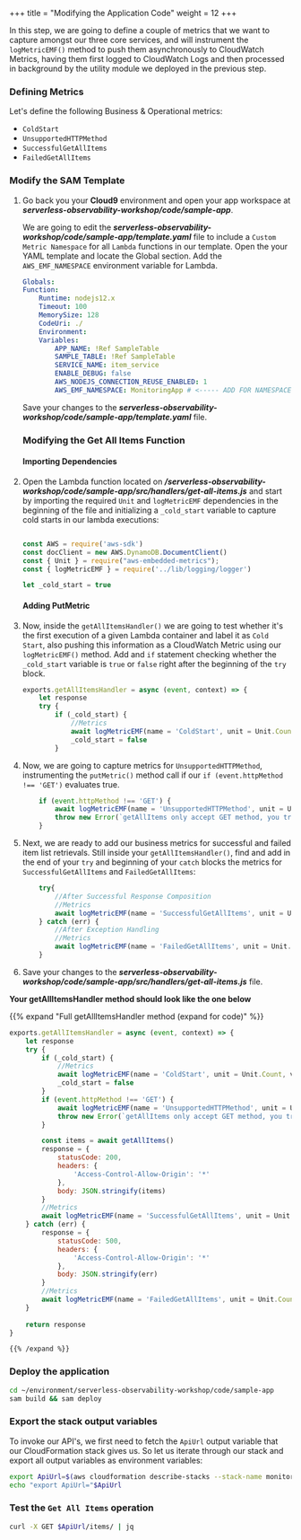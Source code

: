 +++
title = "Modifying the Application Code"
weight = 12
+++

In this step, we are going to define a couple of metrics that we want to capture amongst our three core services, and will instrument the `logMetricEMF()` method to push them asynchronously to CloudWatch Metrics, having them first logged to CloudWatch Logs and then processed in background by the utility module we deployed in the previous step.

### Defining Metrics

Let's define the following Business & Operational metrics:
- `ColdStart`
- `UnsupportedHTTPMethod`
- `SuccessfulGetAllItems`
- `FailedGetAllItems`

### Modify the SAM Template

1. Go back you your **Cloud9** environment and open your app workspace at ***serverless-observability-workshop/code/sample-app***.

    We are going to edit the ***serverless-observability-workshop/code/sample-app/template.yaml*** file to include a `Custom Metric Namespace` for all `Lambda` functions in our template. Open the your YAML template and locate the Global section. Add the `AWS_EMF_NAMESPACE` environment variable for Lambda.

    ```yaml
    Globals:
    Function:
        Runtime: nodejs12.x
        Timeout: 100
        MemorySize: 128
        CodeUri: ./
        Environment:
        Variables:
            APP_NAME: !Ref SampleTable
            SAMPLE_TABLE: !Ref SampleTable
            SERVICE_NAME: item_service
            ENABLE_DEBUG: false
            AWS_NODEJS_CONNECTION_REUSE_ENABLED: 1
            AWS_EMF_NAMESPACE: MonitoringApp # <----- ADD FOR NAMESPACE SETUP  
    ```

    Save your changes to the ***serverless-observability-workshop/code/sample-app/template.yaml*** file.

    ### Modifying the Get All Items Function

    #### Importing Dependencies

1. Open the Lambda function located on ***/serverless-observability-workshop/code/sample-app/src/handlers/get-all-items.js*** and start by importing the required `Unit` and `logMetricEMF` dependencies in the beginning of the file and initializing a `_cold_start` variable to capture cold starts in our lambda executions:

    ```javascript

    const AWS = require('aws-sdk')
    const docClient = new AWS.DynamoDB.DocumentClient()
    const { Unit } = require("aws-embedded-metrics");
    const { logMetricEMF } = require('../lib/logging/logger')

    let _cold_start = true

    ```

    #### Adding PutMetric 

1. Now, inside the `getAllItemsHandler()` we are going to test whether it's the first execution of a given Lambda container and label it as `Cold Start`, also pushing this information as a CloudWatch Metric using our `logMetricEMF()` method. Add and `if` statement checking whether the `_cold_start` variable is `true` or `false` right after the beginning of the `try` block.

    ```javascript
    exports.getAllItemsHandler = async (event, context) => {
        let response
        try {
            if (_cold_start) {
                //Metrics
                await logMetricEMF(name = 'ColdStart', unit = Unit.Count, value = 1, { service: 'item_service', function_name: context.functionName })
                _cold_start = false
            }
    ```

1. Now, we are going to capture metrics for `UnsupportedHTTPMethod`, instrumenting the `putMetric()` method call if our `if (event.httpMethod !== 'GET')` evaluates true.

    ```javascript
        if (event.httpMethod !== 'GET') {
            await logMetricEMF(name = 'UnsupportedHTTPMethod', unit = Unit.Count, value = 1, { service: 'item_service', operation: 'get-all-items' })
            throw new Error(`getAllItems only accept GET method, you tried: ${event.httpMethod}`)
        }

    ```

1. Next, we are ready to add our business metrics for successful and failed item list retrievals. Still inside your `getAllItemsHandler()`, find and add in the end of your `try` and beginning of your `catch` blocks the metrics for `SuccessfulGetAllItems` and `FailedGetAllItems`:

    ```javascript
        try{
            //After Successful Response Composition
            //Metrics
            await logMetricEMF(name = 'SuccessfulGetAllItems', unit = Unit.Count, value = 1, { service: 'item_service', operation: 'get-all-items' })
        } catch (err) {
            //After Exception Handling
            //Metrics
            await logMetricEMF(name = 'FailedGetAllItems', unit = Unit.Count, value = 1, { service: 'item_service', operation: 'get-all-items' })
        }
    ```

1. Save your changes to the ***serverless-observability-workshop/code/sample-app/src/handlers/get-all-items.js*** file.

**Your getAllItemsHandler method should look like the one below**

{{% expand "Full getAllItemsHandler method (expand for code)" %}}
```javascript
exports.getAllItemsHandler = async (event, context) => {
    let response
    try {
        if (_cold_start) {
            //Metrics
            await logMetricEMF(name = 'ColdStart', unit = Unit.Count, value = 1, { service: 'item_service', function_name: context.functionName })
            _cold_start = false
        }
        if (event.httpMethod !== 'GET') {
            await logMetricEMF(name = 'UnsupportedHTTPMethod', unit = Unit.Count, value = 1, { service: 'item_service', operation: 'get-all-items' })
            throw new Error(`getAllItems only accept GET method, you tried: ${event.httpMethod}`)
        }

        const items = await getAllItems()
        response = {
            statusCode: 200,
            headers: {
                'Access-Control-Allow-Origin': '*'
            },
            body: JSON.stringify(items)
        }
        //Metrics
        await logMetricEMF(name = 'SuccessfulGetAllItems', unit = Unit.Count, value = 1, { service: 'item_service', operation: 'get-all-items' })
    } catch (err) {
        response = {
            statusCode: 500,
            headers: {
                'Access-Control-Allow-Origin': '*'
            },
            body: JSON.stringify(err)
        }
        //Metrics
        await logMetricEMF(name = 'FailedGetAllItems', unit = Unit.Count, value = 1, { service: 'item_service', operation: 'get-all-items' })
    }
        
    return response
}
```
    {{% /expand %}}


### Deploy the application

```sh
cd ~/environment/serverless-observability-workshop/code/sample-app
sam build && sam deploy
```

### Export the stack output variables

To invoke our API's, we first need to fetch the `ApiUrl` output variable that our CloudFormation stack gives us. So let us iterate through our stack and export all output variables as environment variables:

```sh
export ApiUrl=$(aws cloudformation describe-stacks --stack-name monitoring-app --output json | jq '.Stacks[].Outputs[] | select(.OutputKey=="ApiUrl") | .OutputValue' | sed -e 's/^"//'  -e 's/"$//')
echo "export ApiUrl="$ApiUrl
```

### Test the `Get All Items` operation

```sh
curl -X GET $ApiUrl/items/ | jq
```

